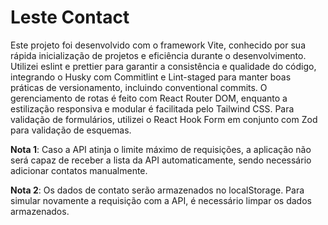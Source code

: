 # Leste Contact

Este projeto foi desenvolvido com o framework Vite, conhecido por sua rápida inicialização de projetos e eficiência durante o desenvolvimento. Utilizei eslint e prettier para garantir a consistência e qualidade do código, integrando o Husky com Commitlint e Lint-staged para manter boas práticas de versionamento, incluindo conventional commits. O gerenciamento de rotas é feito com React Router DOM, enquanto a estilização responsiva e modular é facilitada pelo Tailwind CSS. Para validação de formulários, utilizei o React Hook Form em conjunto com Zod para validação de esquemas.

**Nota 1**: Caso a API atinja o limite máximo de requisições, a aplicação não será capaz de receber a lista da API automaticamente, sendo necessário adicionar contatos manualmente.

**Nota 2**: Os dados de contato serão armazenados no localStorage. Para simular novamente a requisição com a API, é necessário limpar os dados armazenados.


